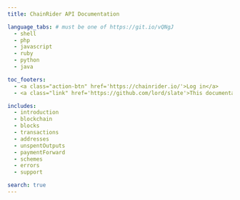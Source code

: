 ```yaml
---
title: ChainRider API Documentation

language_tabs: # must be one of https://git.io/vQNgJ
  - shell
  - php
  - javascript
  - ruby
  - python
  - java

toc_footers:
  - <a class="action-btn" href='https://chainrider.io/'>Log in</a>
  - <a class="link" href='https://github.com/lord/slate'>This documentation is powered by <em>Slate</em></a>

includes:
  - introduction
  - blockchain
  - blocks
  - transactions
  - addresses
  - unspentOutputs
  - paymentForward
  - schemes
  - errors
  - support

search: true
---
```

